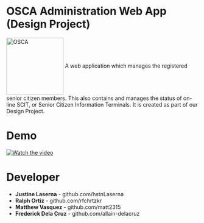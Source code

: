 # OSCA Administration Web App (Design Project)
<img src="https://user-images.githubusercontent.com/42314281/109276946-9dcbdf00-7851-11eb-9d85-b8ba567e2190.png" align="center" width="150" alt="OSCA">
A web application which  manages the registered senior  citizen members. This also  contains and manages the  status of on-line SCIT, or  Senior Citizen Information  Terminals. It is created as part of our Design Project. 

# Demo
[![Watch the video](https://img.youtube.com/vi/https://youtu.be/880fpJ4VjQ0/maxresdefault.jpg)](https://youtu.be/880fpJ4VjQ0)

# Developer
* **Justine Laserna** - github.com/hstnLaserna
* **Ralph Ortiz** - github.com/rfchrtzkr
* **Matthew Vasquez** - github.com/matt2315
* **Frederick Dela Cruz** - github.com/allain-delacruz

 
